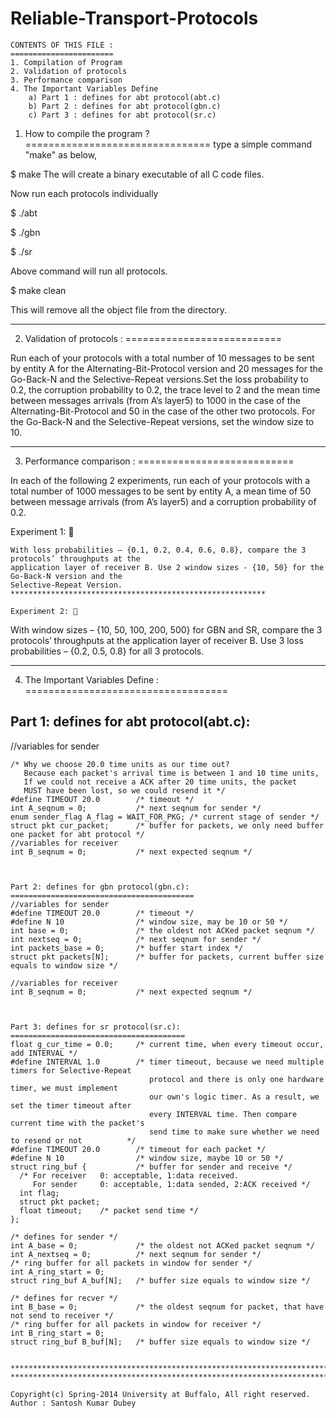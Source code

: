 Reliable-Transport-Protocols
============================



	CONTENTS OF THIS FILE :
	=======================
  	1. Compilation of Program
  	2. Validation of protocols
  	3. Performance comparison
  	4. The Important Variables Define
		a) Part 1 : defines for abt protocol(abt.c)
		b) Part 2 : defines for abt protocol(gbn.c)
		c) Part 3 : defines for abt protocol(sr.c)



1. How to compile the program ?
================================
type a simple command "make" as below,

$ make
The will create a binary executable of all C code files.

Now run each protocols individually

$ ./abt

$ ./gbn

$ ./sr

Above command will run all protocols.

$ make clean 

This will remove all the object file from the directory.


*********************************************************

2. Validation of protocols :
===========================

Run each of your protocols with a total number of 10 messages to be sent by entity A for the
Alternating-Bit-Protocol version and 20 messages for the Go-Back-N and the Selective-Repeat 
versions.Set the loss probability to 0.2, the corruption probability to 0.2, the trace level 
to 2 and the mean time between messages arrivals (from A’s layer5) to 1000 in the case of the 
Alternating-Bit-Protocol and 50 in the case of the other two protocols. For the Go-Back-N and 
the Selective-Repeat versions, set the window size to 10.

*********************************************************


3. Performance comparison :
===========================

In each of the following 2 experiments, run each of your protocols with a total number of 1000
messages to be sent by entity A, a mean time of 50 between message arrivals (from A’s layer5) and a
corruption probability of 0.2.

Experiment 1: 
~~~~~~~~~~~~~
With loss probabilities – {0.1, 0.2, 0.4, 0.6, 0.8}, compare the 3 protocols’ throughputs at the
application layer of receiver B. Use 2 window sizes - {10, 50} for the Go-Back-N version and the
Selective-Repeat Version.
*********************************************************

Experiment 2: 
~~~~~~~~~~~~~
With window sizes – {10, 50, 100, 200, 500} for GBN and SR, compare the 3 protocols’
throughputs at the application layer of receiver B. Use 3 loss probabilities – {0.2, 0.5, 0.8} for all 3
protocols.

*********************************************************


4. The Important Variables Define :
===================================


Part 1: defines for abt protocol(abt.c):
----------------------------------------
//variables for sender
~~~~~~~~~~~~~~~~~~~~~~
/* Why we choose 20.0 time units as our time out?
   Because each packet's arrival time is between 1 and 10 time units,
   If we could not receive a ACK after 20 time units, the packet 
   MUST have been lost, so we could resend it */
#define TIMEOUT 20.0		/* timeout */
int A_seqnum = 0;			/* next seqnum for sender */
enum sender_flag A_flag = WAIT_FOR_PKG;	/* current stage of sender */
struct pkt cur_packet;		/* buffer for packets, we only need buffer one packet for abt protocol */
//variables for receiver
int B_seqnum = 0;			/* next expected seqnum */



Part 2: defines for gbn protocol(gbn.c):
=========================================
//variables for sender
#define TIMEOUT 20.0		/* timeout */
#define N 10				/* window size, may be 10 or 50 */
int base = 0;				/* the oldest not ACKed packet seqnum */
int nextseq = 0;			/* next seqnum for sender */
int packets_base = 0;		/* buffer start index */
struct pkt packets[N];		/* buffer for packets, current buffer size equals to window size */

//variables for receiver
int B_seqnum = 0;			/* next expected seqnum */



Part 3: defines for sr protocol(sr.c):
=======================================
float g_cur_time = 0.0;		/* current time, when every timeout occur, add INTERVAL	*/
#define INTERVAL 1.0		/* timer timeout, because we need multiple timers for Selective-Repeat
							   protocol and there is only one hardware timer, we must implement
							   our own's logic timer. As a result, we set the timer timeout after 
							   every INTERVAL time. Then compare current time with the packet's
							   send time to make sure whether we need to resend or not			*/
#define TIMEOUT 20.0		/* timeout for each packet */
#define N 10				/* window size, maybe 10 or 50 */
struct ring_buf {			/* buffer for sender and receive */
  /* For receiver	0: acceptable, 1:data received.
     For sender		0: acceptable, 1:data sended, 2:ACK received */
  int flag;
  struct pkt packet;
  float timeout;	/* packet send time */
};

/* defines for sender */
int A_base = 0;				/* the oldest not ACKed packet seqnum */
int A_nextseq = 0;			/* next seqnum for sender */
/* ring buffer for all packets in window for sender */
int A_ring_start = 0;
struct ring_buf A_buf[N];	/* buffer size equals to window size */

/* defines for recver */
int B_base = 0;				/* the oldest seqnum for packet, that have not send to receiver */
/* ring buffer for all packets in window for receiver */
int B_ring_start = 0;
struct ring_buf B_buf[N];	/* buffer size equals to window size */


*********************************************************************************************************************
*********************************************************************************************************************

Copyright(c) Spring-2014 University at Buffalo, All right reserved.
Author : Santosh Kumar Dubey
	 
